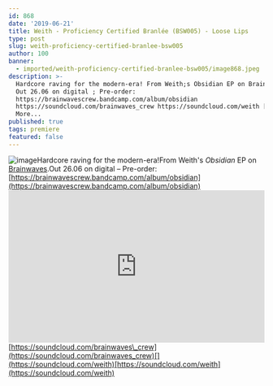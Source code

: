 ```yaml
---
id: 868
date: '2019-06-21'
title: Weith - Proficiency Certified Branlée (BSW005) - Loose Lips
type: post
slug: weith-proficiency-certified-branlee-bsw005
author: 100
banner:
  - imported/weith-proficiency-certified-branlee-bsw005/image868.jpeg
description: >-
  Hardcore raving for the modern-era! From Weith;s Obsidian EP on Brainwaves.
  Out 26.06 on digital ; Pre-order:
  https://brainwavescrew.bandcamp.com/album/obsidian
  https://soundcloud.com/brainwaves_crew https://soundcloud.com/weith [...]Read
  More...
published: true
tags: premiere
featured: false
---
```

![image](../imported/weith-proficiency-certified-branlee-bsw005/image868.jpeg)Hardcore raving for the modern-era!From Weith's _Obsidian_ EP on [Brainwaves](https://brainwavescrew.bandcamp.com).Out 26.06 on digital – Pre-order: [](https://brainwavescrew.bandcamp.com/album/obsidian)[https://brainwavescrew.bandcamp.com/album/obsidian](https://brainwavescrew.bandcamp.com/album/obsidian)<iframe width='100%' height='300' scrolling='no' frameborder='no' allow='autoplay' src='https://w.soundcloud.com/player/?url=https%3A//api.soundcloud.com/tracks/640893414&color=%23ff5500&auto_play=false&hide_related=false&show_comments=true&show_user=true&show_reposts=false&show_teaser=true'></iframe>[](https://soundcloud.com/brainwaves_crew)[https://soundcloud.com/brainwaves\_crew](https://soundcloud.com/brainwaves_crew)[](https://soundcloud.com/weith)[https://soundcloud.com/weith](https://soundcloud.com/weith)
